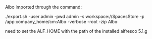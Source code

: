 Albo imported through the command:

./export.sh -user admin -pwd admin -s workspace://SpacesStore -p /app:company_home/cm:Albo -verbose -root -zip Albo

need to set the ALF_HOME with the path of the installed alfresco 5.1.g
